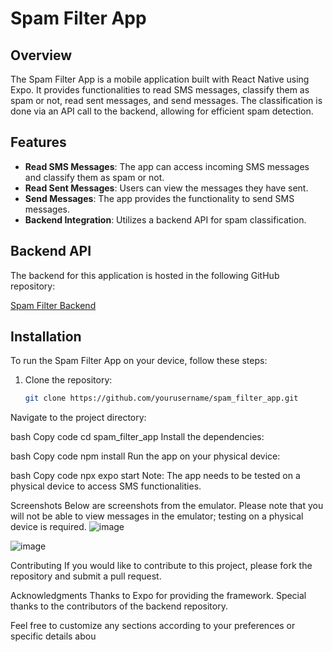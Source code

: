 # Spam Filter App

## Overview

The Spam Filter App is a mobile application built with React Native using Expo. It provides functionalities to read SMS messages, classify them as spam or not, read sent messages, and send messages. The classification is done via an API call to the backend, allowing for efficient spam detection.

## Features

- **Read SMS Messages**: The app can access incoming SMS messages and classify them as spam or not.
- **Read Sent Messages**: Users can view the messages they have sent.
- **Send Messages**: The app provides the functionality to send SMS messages.
- **Backend Integration**: Utilizes a backend API for spam classification.

## Backend API

The backend for this application is hosted in the following GitHub repository:

[Spam Filter Backend](https://github.com/dny5112001/spam_filter_bakend)

## Installation

To run the Spam Filter App on your device, follow these steps:

1. Clone the repository:

   ```bash
   git clone https://github.com/yourusername/spam_filter_app.git
Navigate to the project directory:

bash
Copy code
cd spam_filter_app
Install the dependencies:

bash
Copy code
npm install
Run the app on your physical device:

bash
Copy code
npx expo start
Note: The app needs to be tested on a physical device to access SMS functionalities.

Screenshots
Below are screenshots from the emulator. Please note that you will not be able to view messages in the emulator; testing on a physical device is required.
![image](https://github.com/user-attachments/assets/05b3fc26-12bd-46f7-ac40-1e85058df614)

![image](https://github.com/user-attachments/assets/cec8d920-7c77-4554-a98a-4279947a7d0f)



Contributing
If you would like to contribute to this project, please fork the repository and submit a pull request.


Acknowledgments
Thanks to Expo for providing the framework.
Special thanks to the contributors of the backend repository.


Feel free to customize any sections according to your preferences or specific details abou
